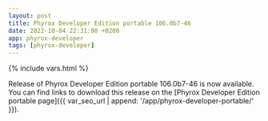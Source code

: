 ```yaml
---
layout: post
title: Phyrox Developer Edition portable 106.0b7-46
date: 2022-10-04 22:31:00 +0200
app: phyrox-developer
tags: [phyrox-developer]
---
```

{% include vars.html %}

Release of Phyrox Developer Edition portable 106.0b7-46 is now available.<br />
You can find links to download this release on the [Phyrox Developer Edition portable page]({{ var_seo_url | append: '/app/phyrox-developer-portable/' }}).
